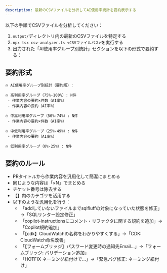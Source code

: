 ```yaml
---
description: 最新のCSVファイルを分析してAI使用率統計を要約表示する
---
```


以下の手順でCSVファイルを分析してください：

1. `output/`ディレクトリ内の最新のCSVファイルを特定する
2. `npx tsx csv-analyzer.ts <CSVファイルパス>`を実行する
3. 出力された「AI使用率グループ別統計」セクションを以下の形式で要約する：

## 要約形式

```
🔥 AI使用率グループ別統計（要約版）:

🔥 高利用率グループ（75%-100%）: N件
 - 作業内容の要約×件数（AI率%）
 - 作業内容の要約（AI率%）

🔥 中高利用率グループ（50%-74%）: N件
 - 作業内容の要約×件数（AI率%）

🔥 中低利用率グループ（25%-49%）: N件
 - 作業内容の要約（AI率%）

🔥 低利用率グループ（0%-25%）: N件
```

## 要約のルール

- PRタイトルから作業内容を汎用化して簡潔にまとめる
- 同じような内容は「×N」でまとめる
- チケット番号は除去する
- 【】内のカテゴリを活用する
- 以下のような汎用化を行う：
  - 「addしていないファイルまでsqlfluffの対象になっていた状態を修正」→「SQLリンター設定修正」
  - 「copilot-instructionsにコメント・リファクタに関する規約を追加」→「Copilot規約追加」
  - 「【cdk】CloudWatchの名称をわかりやすくする」→「CDK: CloudWatch命名改善」
  - 「【フォームブリッジ】パスワード変更時の通知先Email...」→「フォームブリッジ: バリデーション追加」
  - 「HOTFIX ネーミング紐付けで...」→「緊急バグ修正: ネーミング紐付け」
